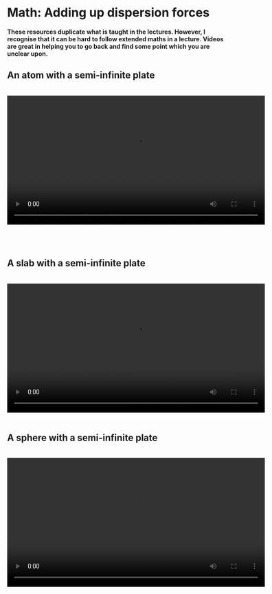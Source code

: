 # Math: Adding up dispersion forces

**These resources duplicate what is taught in the lectures. However, I recognise that it can be hard to follow extended maths in a lecture. Videos are great in helping you to go back and find some point which you are unclear upon.**

## An atom with a semi-infinite plate
<br>
<video width="600" controls>
  <source src="https://www.nottingham.ac.uk/~ppzmis/phys3009/M5a.mp4" type="video/mp4">
  Your browser does not support the video tag.
</video>

<br><br>

## A slab with a semi-infinite plate
<br> 
<video width="600" controls>
  <source src="https://www.nottingham.ac.uk/~ppzmis/phys3009/M5b.mp4" type="video/mp4">
  Your browser does not support the video tag.
</video>
<br><br>

## A sphere with a semi-infinite plate
<br>
<video width="600" controls>
  <source src="https://www.nottingham.ac.uk/~ppzmis/phys3009/M5c.mp4" type="video/mp4">
  Your browser does not support the video tag.
</video>

